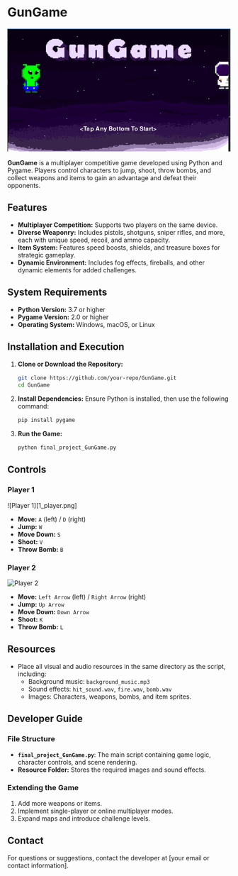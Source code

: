 # GunGame
![Game Outlook](1.png)

**GunGame** is a multiplayer competitive game developed using Python and Pygame. Players control characters to jump, shoot, throw bombs, and collect weapons and items to gain an advantage and defeat their opponents.

## Features

- **Multiplayer Competition:** Supports two players on the same device.
- **Diverse Weaponry:** Includes pistols, shotguns, sniper rifles, and more, each with unique speed, recoil, and ammo capacity.
- **Item System:** Features speed boosts, shields, and treasure boxes for strategic gameplay.
- **Dynamic Environment:** Includes fog effects, fireballs, and other dynamic elements for added challenges.

## System Requirements

- **Python Version:** 3.7 or higher
- **Pygame Version:** 2.0 or higher
- **Operating System:** Windows, macOS, or Linux

## Installation and Execution

1. **Clone or Download the Repository:**
   ```bash
   git clone https://github.com/your-repo/GunGame.git
   cd GunGame
   ```

2. **Install Dependencies:**
   Ensure Python is installed, then use the following command:
   ```bash
   pip install pygame
   ```

3. **Run the Game:**
   ```bash
   python final_project_GunGame.py
   ```

## Controls
### Player 1
![Player 1][1_player.png]
- **Move:** `A` (left) / `D` (right)
- **Jump:** `W`
- **Move Down:** `S`
- **Shoot:** `V`
- **Throw Bomb:** `B`

### Player 2
![Player 2](2_player..png)
- **Move:** `Left Arrow` (left) / `Right Arrow` (right)
- **Jump:** `Up Arrow`
- **Move Down:** `Down Arrow`
- **Shoot:** `K`
- **Throw Bomb:** `L`

## Resources

- Place all visual and audio resources in the same directory as the script, including:
  - Background music: `background_music.mp3`
  - Sound effects: `hit_sound.wav`, `fire.wav`, `bomb.wav`
  - Images: Characters, weapons, bombs, and item sprites.

## Developer Guide

### File Structure

- **`final_project_GunGame.py`**: The main script containing game logic, character controls, and scene rendering.
- **Resource Folder:** Stores the required images and sound effects.

### Extending the Game

1. Add more weapons or items.
2. Implement single-player or online multiplayer modes.
3. Expand maps and introduce challenge levels.

## Contact

For questions or suggestions, contact the developer at [your email or contact information].


